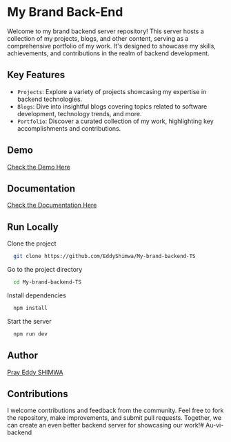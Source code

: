 
# My Brand Back-End

Welcome to my brand backend server repository! This server hosts a collection of my projects, blogs, and other content, serving as a comprehensive portfolio of my work. It's designed to showcase my skills, achievements, and contributions in the realm of backend development.


## Key Features

- `Projects`: Explore a variety of projects showcasing my expertise in backend technologies.
- `Blogs`: Dive into insightful blogs covering topics related to software development, technology trends, and more.
- `Portfolio`: Discover a curated collection of my work, highlighting key accomplishments and contributions.



## Demo

[Check the Demo Here](https://my-brand-backend-ts-byzx.onrender.com/api-doc/)


## Documentation

[Check the Documentation Here](https://my-brand-backend-ts-byzx.onrender.com/api-docs/)


## Run Locally

Clone the project

```bash
  git clone https://github.com/EddyShimwa/My-brand-backend-TS
```

Go to the project directory

```bash
  cd My-brand-backend-TS
```

Install dependencies

```bash
  npm install
```

Start the server

```bash
  npm run dev
```


## Author

 [Pray Eddy SHIMWA](https://github.com/EddyShimwa)


## Contributions

I welcome contributions and feedback from the community. Feel free to fork the repository, make improvements, and submit pull requests. Together, we can create an even better backend server for showcasing our work!#   A u - v i - b a c k e n d  
 